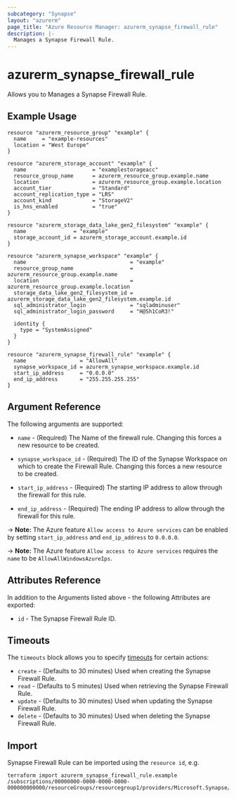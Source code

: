 ```yaml
---
subcategory: "Synapse"
layout: "azurerm"
page_title: "Azure Resource Manager: azurerm_synapse_firewall_rule"
description: |-
  Manages a Synapse Firewall Rule.
---
```


# azurerm_synapse_firewall_rule

Allows you to Manages a Synapse Firewall Rule.

## Example Usage

```hcl
resource "azurerm_resource_group" "example" {
  name     = "example-resources"
  location = "West Europe"
}

resource "azurerm_storage_account" "example" {
  name                     = "examplestorageacc"
  resource_group_name      = azurerm_resource_group.example.name
  location                 = azurerm_resource_group.example.location
  account_tier             = "Standard"
  account_replication_type = "LRS"
  account_kind             = "StorageV2"
  is_hns_enabled           = "true"
}

resource "azurerm_storage_data_lake_gen2_filesystem" "example" {
  name               = "example"
  storage_account_id = azurerm_storage_account.example.id
}

resource "azurerm_synapse_workspace" "example" {
  name                                 = "example"
  resource_group_name                  = azurerm_resource_group.example.name
  location                             = azurerm_resource_group.example.location
  storage_data_lake_gen2_filesystem_id = azurerm_storage_data_lake_gen2_filesystem.example.id
  sql_administrator_login              = "sqladminuser"
  sql_administrator_login_password     = "H@Sh1CoR3!"

  identity {
    type = "SystemAssigned"
  }
}

resource "azurerm_synapse_firewall_rule" "example" {
  name                 = "AllowAll"
  synapse_workspace_id = azurerm_synapse_workspace.example.id
  start_ip_address     = "0.0.0.0"
  end_ip_address       = "255.255.255.255"
}
```

## Argument Reference

The following arguments are supported:

* `name` - (Required) The Name of the firewall rule. Changing this forces a new resource to be created.

* `synapse_workspace_id` - (Required) The ID of the Synapse Workspace on which to create the Firewall Rule. Changing this forces a new resource to be created.

* `start_ip_address` - (Required) The starting IP address to allow through the firewall for this rule.

* `end_ip_address` - (Required) The ending IP address to allow through the firewall for this rule.

-> **Note:** The Azure feature `Allow access to Azure services` can be enabled by setting `start_ip_address` and `end_ip_address` to `0.0.0.0`.

-> **Note:** The Azure feature `Allow access to Azure services` requires the `name` to be `AllowAllWindowsAzureIps`.

## Attributes Reference

In addition to the Arguments listed above - the following Attributes are exported:

* `id` - The Synapse Firewall Rule ID.

## Timeouts

The `timeouts` block allows you to specify [timeouts](https://developer.hashicorp.com/terraform/language/resources/configure#define-operation-timeouts) for certain actions:

* `create` - (Defaults to 30 minutes) Used when creating the Synapse Firewall Rule.
* `read` - (Defaults to 5 minutes) Used when retrieving the Synapse Firewall Rule.
* `update` - (Defaults to 30 minutes) Used when updating the Synapse Firewall Rule.
* `delete` - (Defaults to 30 minutes) Used when deleting the Synapse Firewall Rule.

## Import

Synapse Firewall Rule can be imported using the `resource id`, e.g.

```shell
terraform import azurerm_synapse_firewall_rule.example /subscriptions/00000000-0000-0000-0000-000000000000/resourceGroups/resourcegroup1/providers/Microsoft.Synapse/workspaces/workspace1/firewallRules/rule1
```
